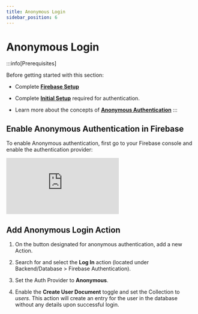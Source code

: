 ```yaml
---
title: Anonymous Login
sidebar_position: 6
---
```


# Anonymous Login

:::info[Prerequisites]

Before getting started with this section:

- Complete [**Firebase Setup**](#)
- Complete [**Initial Setup**](initial-setup.md) required for authentication.

- Learn more about the concepts
of [**Anonymous Authentication**](docs/Integrations/Authentication/Concepts/authentication-approaches.md)
:::

## Enable Anonymous Authentication in Firebase

To enable Anonymous authentication, first go to your Firebase console and enable
the authentication provider:

<div style={{
    position: 'relative',
    paddingBottom: 'calc(56.67989417989418% + 41px)', // Keeps the aspect ratio and additional padding
    height: 0,
    width: '100%'}}>
    <iframe 
        src="https://demo.arcade.software/rzWEzk1DdYGG7V5AA8pd?embed&show_copy_link=true"
        title=""
        style={{
            position: 'absolute',
            top: 0,
            left: 0,
            width: '100%',
            height: '100%',
            colorScheme: 'light'
        }}
        frameborder="0"
        loading="lazy"
        webkitAllowFullScreen
        mozAllowFullScreen
        allowFullScreen
        allow="clipboard-write">
    </iframe>
</div>
<p></p>

## Add Anonymous Login Action

1. On the button designated for anonymous authentication, add a new Action.

2. Search for and select the **Log In** action (located under Backend/Database > Firebase
   Authentication).

3. Set the Auth Provider to **Anonymous**.

4. Enable the **Create User Document** toggle and set the Collection to _users_. This action will
   create an entry for the user in the database without any details upon successful login.
